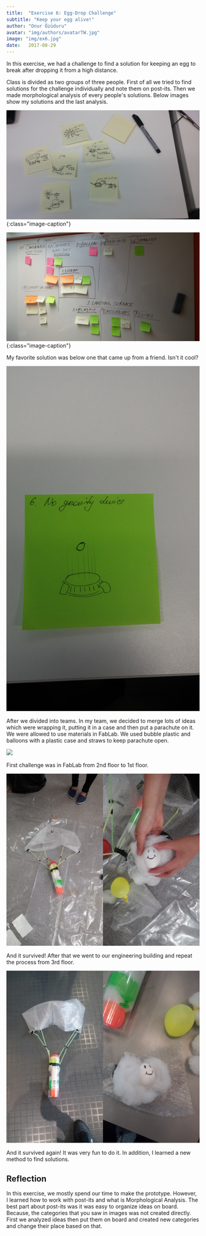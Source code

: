 ```yaml
---
title:  "Exercise 6: Egg-Drop Challenge"
subtitle: "Keep your egg alive!"
author: "Onur Özüduru"
avatar: "img/authors/avatarTW.jpg"
image: "img/ex6.jpg"
date:   2017-08-29
---
```


In this exercise, we had a challenge to find a solution for keeping an egg to break
after dropping it from a high distance.

Class is divided as two groups of three people. First of all we tried to find solutions
for the challenge individually and note them on post-its. Then we made morphological analysis
of every people's solutions. Below images show my solutions and the last analysis.

![My Solutions](img/ex6/0.jpg){:class="image-caption"}

![Morphological Analysis](img/ex6/2.jpg){:class="image-caption"}

My favorite solution was below one that came up from a friend. Isn't it cool?

![](img/ex6/1.jpg)

After we divided into teams. In my team, we decided to merge lots of ideas which were
wrapping it, putting it in a case and then put a parachute on it. We were allowed to
use materials in FabLab. We used bubble plastic and balloons with a plastic case and
straws to keep parachute open.

![](img/ex6/x0.jpg)

First challenge was in FabLab from 2nd floor to 1st floor.

![](img/ex6/x1.jpg)

And it survived! After that we went to our engineering building and repeat the process
from 3rd floor.

![](img/ex6/x2.jpg)

And it survived again! It was very fun to do it. In addition, I learned a new method to
find solutions.

## Reflection

In this exercise, we mostly spend our time to make the prototype. However, I learned how to work with
post-its and what is Morphological Analysis. The best part about post-its was it was easy to organize
ideas on board. Because, the categories that you saw in images was not created directly. First we
analyzed ideas then put them on board and created new categories and change their place based on that.

